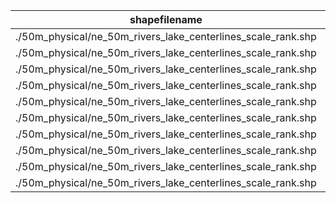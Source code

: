shapefilename                                                 |  var                     |  value
--------------------------------------------------------------|--------------------------|-------
./50m_physical/ne_50m_rivers_lake_centerlines_scale_rank.shp  |  New_name                |  3023
./50m_physical/ne_50m_rivers_lake_centerlines_scale_rank.shp  |  Deleted_name            |  2862
./50m_physical/ne_50m_rivers_lake_centerlines_scale_rank.shp  |  Modified_name           |  15956
./50m_physical/ne_50m_rivers_lake_centerlines_scale_rank.shp  |  Empty_name              |  5346
./50m_physical/ne_50m_rivers_lake_centerlines_scale_rank.shp  |  Same_name               |  4880
./50m_physical/ne_50m_rivers_lake_centerlines_scale_rank.shp  |  Wikidataid_redirected   |  0
./50m_physical/ne_50m_rivers_lake_centerlines_scale_rank.shp  |  Wikidataid_notfound     |  0
./50m_physical/ne_50m_rivers_lake_centerlines_scale_rank.shp  |  Wikidataid_null         |  90
./50m_physical/ne_50m_rivers_lake_centerlines_scale_rank.shp  |  Wikidataid_notnull      |  1527
./50m_physical/ne_50m_rivers_lake_centerlines_scale_rank.shp  |  Wikidataid_badformated  |  0
